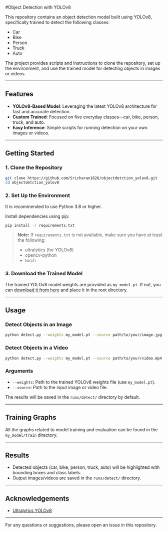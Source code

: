 
#Object Detection with YOLOv8

This repository contains an object detection model built using YOLOv8, specifically trained to detect the following classes:
- Car
- Bike
- Person
- Truck
- Auto

The project provides scripts and instructions to clone the repository, set up the environment, and use the trained model for detecting objects in images or videos.

---

## Features

- **YOLOv8-Based Model**: Leveraging the latest YOLOv8 architecture for fast and accurate detection.
- **Custom Trained**: Focused on five everyday classes—car, bike, person, truck, and auto.
- **Easy Inference**: Simple scripts for running detection on your own images or videos.

---

## Getting Started

### 1. Clone the Repository

```bash
git clone https://github.com/Sricharan1626/objectdetction_yolov8.git
cd objectdetction_yolov8
```

### 2. Set Up the Environment

It is recommended to use Python 3.8 or higher.

Install dependencies using pip:

```bash
pip install -r requirements.txt
```

> **Note:** If `requirements.txt` is not available, make sure you have at least the following:
> - ultralytics (for YOLOv8)
> - opencv-python
> - torch

### 3. Download the Trained Model

The trained YOLOv8 model weights are provided as `my_model.pt`. If not, you can [download it from here](#) and place it in the root directory.

---

## Usage

### Detect Objects in an Image

```bash
python detect.py --weights my_model.pt --source path/to/your/image.jpg
```

### Detect Objects in a Video

```bash
python detect.py --weights my_model.pt --source path/to/your/video.mp4
```

### Arguments

- `--weights`: Path to the trained YOLOv8 weights file (use `my_model.pt`).
- `--source`: Path to the input image or video file.

The results will be saved in the `runs/detect/` directory by default.

---

## Training Graphs

All the graphs related to model training and evaluation can be found in the `my_model/train` directory.

---

## Results

- Detected objects (car, bike, person, truck, auto) will be highlighted with bounding boxes and class labels.
- Output images/videos are saved in the `runs/detect/` directory.

---

## Acknowledgements

- [Ultralytics YOLOv8](https://github.com/ultralytics/ultralytics)

---

For any questions or suggestions, please open an issue in this repository.

